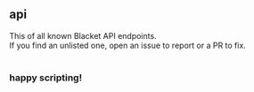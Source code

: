 ## api
This of all known Blacket API endpoints.<br>
If you find an unlisted one, open an issue to report or a PR to fix.<br>
<br>
### happy scripting!